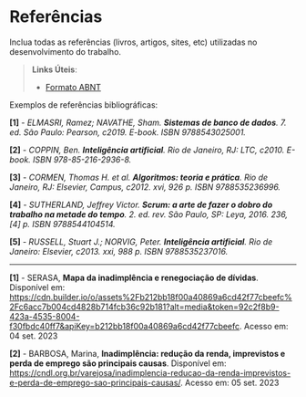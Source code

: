 # Referências

Inclua todas as referências (livros, artigos, sites, etc) utilizadas no desenvolvimento do trabalho.

> **Links Úteis**:
> - [Formato ABNT](https://www.normastecnicas.com/referencias/)

Exemplos de referências bibliográficas:

**[1]** - _ELMASRI, Ramez; NAVATHE, Sham. **Sistemas de banco de dados**. 7. ed. São Paulo: Pearson, c2019. E-book. ISBN 9788543025001._

**[2]** - _COPPIN, Ben. **Inteligência artificial**. Rio de Janeiro, RJ: LTC, c2010. E-book. ISBN 978-85-216-2936-8._

**[3]** - _CORMEN, Thomas H. et al. **Algoritmos: teoria e prática**. Rio de Janeiro, RJ: Elsevier, Campus, c2012. xvi, 926 p. ISBN 9788535236996._

**[4]** - _SUTHERLAND, Jeffrey Victor. **Scrum: a arte de fazer o dobro do trabalho na metade do tempo**. 2. ed. rev. São Paulo, SP: Leya, 2016. 236, [4] p. ISBN 9788544104514._

**[5]** - _RUSSELL, Stuart J.; NORVIG, Peter. **Inteligência artificial**. Rio de Janeiro: Elsevier, c2013. xxi, 988 p. ISBN 9788535237016._

---

**[1]** - SERASA, **Mapa da inadimplência e renegociação de dívidas**. Disponível em: https://cdn.builder.io/o/assets%2Fb212bb18f00a40869a6cd42f77cbeefc%2Fc6acc7b004cd4828b714fcb36c92b181?alt=media&token=92c2f8b9-423a-4535-8004-f30fbdc40ff7&apiKey=b212bb18f00a40869a6cd42f77cbeefc. Acesso em: 04 set. 2023

**[2]** - BARBOSA, Marina, **Inadimplência: redução da renda, imprevistos e perda de emprego são principais causas**. Disponível em: https://cndl.org.br/varejosa/inadimplencia-reducao-da-renda-imprevistos-e-perda-de-emprego-sao-principais-causas/. Acesso em: 05 set. 2023
